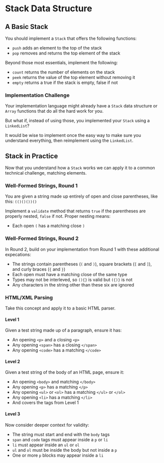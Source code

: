 # Stack Data Structure

## A Basic Stack

You should implement a `Stack` that offers the following functions:

* `push` adds an element to the top of the stack
* `pop` removes and returns the top element of the stack

Beyond those most essentials, implement the following:

* `count` returns the number of elements on the stack
* `peek` returns the value of the top element without removing it
* `empty` returns a true if the stack is empty, false if not

### Implementation Challenge

Your implementation language might already have a `Stack` data structure or `Array` functions that do all the hard work for you.

But what if, instead of using those, you implemented your `Stack` using a `LinkedList`?

It would be wise to implement once the easy way to make sure you understand everything, then reimplement using the `LinkedList`.

## Stack in Practice

Now that you understand how a `Stack` works we can apply it to a common technical challenge, matching elements.

### Well-Formed Strings, Round 1

You are given a string made up entirely of open and close parentheses, like this: `(()()())()`

Implement a `validate` method that returns `true` if the parentheses are properly nested, `false` if not. Proper nesting means:

* Each open `(` has a matching close `)`

### Well-Formed Strings, Round 2

In Round 2, build on your implementation from Round 1 with these additional expecations:

* The strings contain parentheses (`(` and `)`), square brackets (`[` and `]`), and curly braces (`{` and `}`)
* Each open must have a matching close of the same type
* Types may not be interleved, so `(){}` is valid but `({)}` is not
* Any characters in the string other than these six are ignored

### HTML/XML Parsing

Take this concept and apply it to a basic HTML parser.

#### Level 1

Given a test string made up of a paragraph, ensure it has:

* An opening `<p>` and a closing `<p>`
* Any opening `<span>` has a closing `</span>`
* Any opening `<code>` has a matching `</code>`

#### Level 2

Given a test string of the body of an HTML page, ensure it:

* An opening `<body>` and matching `</body>`
* Any opening `<p>` has a matching `</p>`
* Any opening `<ul>` or `<ol>` has a matching `</ul>` or `</ol>`
* Any opening `<li>` has a matching `</li>`
* And covers the tags from Level 1

#### Level 3

Now consider deeper context for validity:

* The string must start and end with the `body` tags
* `span` and `code` tags must appear inside a `p` or `li`
* `li` must appear inside an `ul` or `ol`
* `ul` and `ol` must be inside the body but not inside a `p`
* One or more `p` blocks may appear inside a `li`
